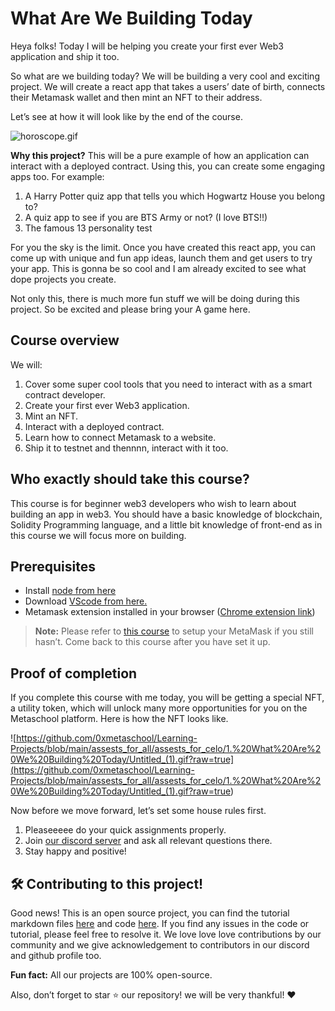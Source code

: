 # What Are We Building Today

Heya folks! Today I will be helping you create your first ever Web3 application and ship it too.

So what are we building today? We will be building a very cool and exciting project. We will create a react app that takes a users’ date of birth, connects their Metamask wallet and then mint an NFT to their address.

Let’s see at how it will look like by the end of the course.

![horoscope.gif](<https://github.com/0xmetaschool/Learning-Projects/blob/main/assests_for_all/assests_for_horoscope/ezgif.com-optimize%20(2).gif?raw=true>)

**Why this project?** This will be a pure example of how an application can interact with a deployed contract. Using this, you can create some engaging apps too. For example:

1. A Harry Potter quiz app that tells you which Hogwartz House you belong to?
2. A quiz app to see if you are BTS Army or not? (I love BTS!!)
3. The famous 13 personality test

For you the sky is the limit. Once you have created this react app, you can come up with unique and fun app ideas, launch them and get users to try your app. This is gonna be so cool and I am already excited to see what dope projects you create.

Not only this, there is much more fun stuff we will be doing during this project. So be excited and please bring your A game here.

## Course overview

We will:

1. Cover some super cool tools that you need to interact with as a smart contract developer.
2. Create your first ever Web3 application.
3. Mint an NFT.
4. Interact with a deployed contract.
5. Learn how to connect Metamask to a website.
6. Ship it to testnet and thennnn, interact with it too.

## Who exactly should take this course?

This course is for beginner web3 developers who wish to learn about building an app in web3. You should have a basic knowledge of blockchain, Solidity Programming language, and a little bit knowledge of front-end as in this course we will focus more on building.

## Prerequisites

- Install [node from here](https://nodejs.org/en/)
- Download [VScode from here.](https://code.visualstudio.com/)
- Metamask extension installed in your browser ([Chrome extension link](https://chrome.google.com/webstore/detail/metamask/nkbihfbeogaeaoehlefnkodbefgpgknn))

> **Note:** Please refer to [this course](https://metaschool.so/courses/understand-and-setup-metamask-account) to setup your MetaMask if you still hasn’t. Come back to this course after you have set it up.

## Proof of completion

If you complete this course with me today, you will be getting a special NFT, a utility token, which will unlock many more opportunities for you on the Metaschool platform. Here is how the NFT looks like.

![https://github.com/0xmetaschool/Learning-Projects/blob/main/assests_for_all/assests_for_celo/1.%20What%20Are%20We%20Building%20Today/Untitled_(1).gif?raw=true](<https://github.com/0xmetaschool/Learning-Projects/blob/main/assests_for_all/assests_for_celo/1.%20What%20Are%20We%20Building%20Today/Untitled_(1).gif?raw=true>)

Now before we move forward, let’s set some house rules first.

1. Pleaseeeee do your quick assignments properly.
2. Join [our discord server](https://discord.gg/vbVMUwXWgc) and ask all relevant questions there.
3. Stay happy and positive!

## 🛠 Contributing to this project!

Good news! This is an open source project, you can find the tutorial markdown files [here](https://github.com/0xmetaschool/Learning-Projects/tree/main/Create%20a%20Horoscope%20Web3%20NFT%20Application) and code [here](https://github.com/0xmetaschool/Horoscope-NFT-Project). If you find any issues in the code or tutorial, please feel free to resolve it. We love love love contributions by our community and we give acknowledgement to contributors in our discord and github profile too.

**Fun fact:** All our projects are 100% open-source.

Also, don’t forget to star ⭐️ our repository! we will be very thankful! ♥️
